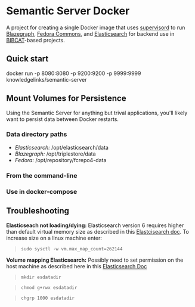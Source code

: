 # Semantic Server Docker
A project for creating a single Docker image that uses [supervisord](http://supervisord.org/) to
run [Blazegraph][BLAZEGRAPH], [Fedora Commons][FEDORA], and 
[Elasticsearch][ES] for backend use in [BIBCAT](http://bibcat.org/)-based 
projects.


## Quick start
docker run -p 8080:8080 -p 9200:9200 -p 9999:9999 knowledgelinks/semantic-server

## Mount Volumes for Persistence
Using the Semantic Server for anything but trival applications, you'll 
likely want to persist data between Docker restarts.
### Data directory paths
- *Elasticsearch:* /opt/elasticsearch/data
- *Blazegraph:* /opt/triplestore/data
- *Fedora:* /opt/repository/fcrepo4-data

### From the command-line

### Use in docker-compose

## Troubleshooting
**Elasticseach not loading/dying:** Elasticsearch version 6 requires higher than default virtual memory size as described in this [Elastcisearch doc](https://www.elastic.co/guide/en/elasticsearch/reference/current/vm-max-map-count.html). To increase size on a linux machine enter:

> `sudo sysctl -w vm.max_map_count=262144`
 
[BLAZEGRAPH]: https://www.blazegraph.com/
[ES]: https://www.elastic.co/guide/en/elasticsearch/
[FEDORA]: http://www.fedorarepository.org/

**Volume mapping Elasticsearch:** Possibly need to set permission on the host machine as described here in this [Elasticsearch Doc ](https://www.elastic.co/guide/en/elasticsearch/reference/current/docker.html#_notes_for_production_use_and_defaults)

>
> `mkdir esdatadir`

> `chmod g+rwx esdatadir`

> `chgrp 1000 esdatadir`
>
